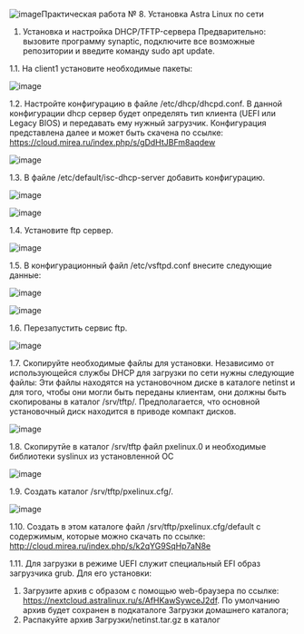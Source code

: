 ![image](https://github.com/GlamorousCar/AOS-practices/assets/48102376/ba0be4d4-e8da-442c-9b66-5846e255f473)Практическая работа № 8. Установка Astra Linux по сети

1. Установка и настройка DHCP/TFTP-сервера
Предварительно: вызовите программу synaptic, подключите все возможные репозитории и введите команду sudo apt update.

1.1. На client1 установите необходимые пакеты:

![image](https://github.com/GlamorousCar/AOS-practices/assets/48102376/015548f3-0cda-4647-8a43-643ca201ecf8)

1.2. Настройте конфигурацию в файле /etc/dhcp/dhcpd.conf. В данной конфигурации dhcp сервер будет определять тип клиента (UEFI или Legacy BIOS) и передавать ему нужный загрузчик. Конфигурация представлена далее и может быть скачена по ссылке: https://cloud.mirea.ru/index.php/s/gDdHtJBFm8aqdew

![image](https://github.com/GlamorousCar/AOS-practices/assets/48102376/cc6b10ad-5daa-4ba1-82fd-393f6b2ecdb9)

1.3. В файле /etc/default/isc-dhcp-server добавить конфигурацию.

![image](https://github.com/GlamorousCar/AOS-practices/assets/48102376/a25b59af-4e5b-4c8f-a167-058b206b7a1c)

![image](https://github.com/GlamorousCar/AOS-practices/assets/48102376/a8f37828-dc37-47a4-ae02-e88db3b487f4)

1.4. Установите ftp сервер.

![image](https://github.com/GlamorousCar/AOS-practices/assets/48102376/91b54f0b-936d-431d-aeb9-a9b235b4d99e)

1.5. В конфигурационный файл /etc/vsftpd.conf внесите следующие данные:

![image](https://github.com/GlamorousCar/AOS-practices/assets/48102376/bd41b9af-6636-4043-820f-46592bb2026c)

![image](https://github.com/GlamorousCar/AOS-practices/assets/48102376/1a5eede2-8555-4ea6-b00e-c72e164a7cd9)

1.6. Перезапустить сервис ftp.

![image](https://github.com/GlamorousCar/AOS-practices/assets/48102376/1fd64cc2-a057-42f5-b235-44e271784a1f)

1.7. Скопируйте необходимые файлы для установки. Независимо от использующейся службы DHCP для загрузки по сети нужны следующие файлы:
Эти файлы находятся на установочном диске в каталоге netinst и для того, чтобы они могли быть переданы клиентам, они должны быть скопированы в каталог /srv/tftp/. Предполагается, что основной установочный диск находится в приводе компакт дисков.

![image](https://github.com/GlamorousCar/AOS-practices/assets/48102376/5933ba7b-e7e8-4654-b294-735791fc914b)

1.8. Скопирутйе в каталог /srv/tftp файл pxelinux.0 и необходимые библиотеки syslinux из установленной ОС

![image](https://github.com/GlamorousCar/AOS-practices/assets/48102376/9381045e-cd5f-48be-9761-be64a1e10a3f)

1.9. Создать каталог /srv/tftp/pxelinux.cfg/.

![image](https://github.com/GlamorousCar/AOS-practices/assets/48102376/7dd6ead5-8674-40ff-af5b-2848430771d4)

1.10. Создать в этом каталоге файл /srv/tftp/pxelinux.cfg/default с содержимым, которые можно скачать по ссылке: http://cloud.mirea.ru/index.php/s/k2qYG9SqHp7aN8e

1.11. Для загрузки в режиме UEFI служит специальный EFI образ загрузчика grub. Для его установки:
1) Загрузите архив с образом с помощью web-браузера по ссылке: https://nextcloud.astralinux.ru/s/AfHKawSywceJ2df. По умолчанию архив будет сохранен в подкаталоге Загрузки домашнего каталога;
2) Распакуйте архив Загрузки/netinst.tar.gz в каталог 




